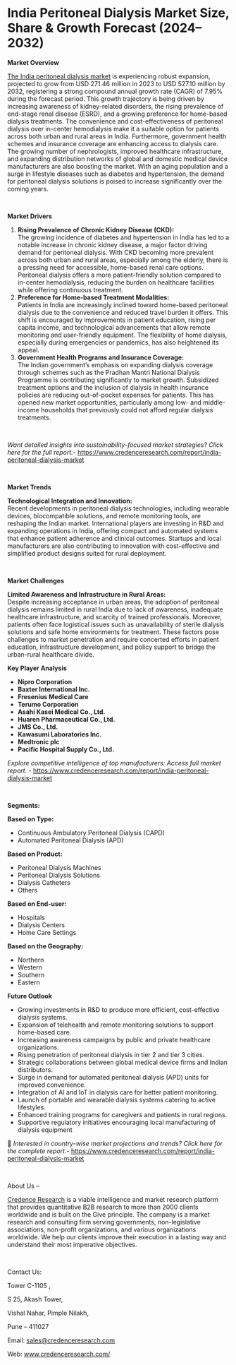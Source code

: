 # India Peritoneal Dialysis Market Size, Share & Growth Forecast (2024–2032)


<p><strong>Market Overview</strong></p>
<p><a href="https://www.credenceresearch.com/report/india-peritoneal-dialysis-market">The India peritoneal dialysis market</a> is experiencing robust expansion, projected to grow from USD 271.46 million in 2023 to USD 527.10 million by 2032, registering a strong compound annual growth rate (CAGR) of 7.95% during the forecast period. This growth trajectory is being driven by increasing awareness of kidney-related disorders, the rising prevalence of end-stage renal disease (ESRD), and a growing preference for home-based dialysis treatments. The convenience and cost-effectiveness of peritoneal dialysis over in-center hemodialysis make it a suitable option for patients across both urban and rural areas in India. Furthermore, government health schemes and insurance coverage are enhancing access to dialysis care. The growing number of nephrologists, improved healthcare infrastructure, and expanding distribution networks of global and domestic medical device manufacturers are also boosting the market. With an aging population and a surge in lifestyle diseases such as diabetes and hypertension, the demand for peritoneal dialysis solutions is poised to increase significantly over the coming years.</p>
<p><strong>&nbsp;</strong></p>
<p><strong>Market Drivers</strong></p>
<ol>
<li><strong> Rising Prevalence of Chronic Kidney Disease (CKD):</strong><br data-start="1227" data-end="1230" /> The growing incidence of diabetes and hypertension in India has led to a notable increase in chronic kidney disease, a major factor driving demand for peritoneal dialysis. With CKD becoming more prevalent across both urban and rural areas, especially among the elderly, there is a pressing need for accessible, home-based renal care options. Peritoneal dialysis offers a more patient-friendly solution compared to in-center hemodialysis, reducing the burden on healthcare facilities while offering continuous treatment.</li>
<li data-start="1751" data-end="2237"><strong data-start="1751" data-end="1805"> Preference for Home-based Treatment Modalities:</strong><br data-start="1805" data-end="1808" /> Patients in India are increasingly inclined toward home-based peritoneal dialysis due to the convenience and reduced travel burden it offers. This shift is encouraged by improvements in patient education, rising per capita income, and technological advancements that allow remote monitoring and user-friendly equipment. The flexibility of home dialysis, especially during emergencies or pandemics, has also heightened its appeal.</li>
<li data-start="2239" data-end="2776"><strong data-start="2239" data-end="2296"> Government Health Programs and Insurance Coverage:</strong><br data-start="2296" data-end="2299" /> The Indian government&rsquo;s emphasis on expanding dialysis coverage through schemes such as the Pradhan Mantri National Dialysis Programme is contributing significantly to market growth. Subsidized treatment options and the inclusion of dialysis in health insurance policies are reducing out-of-pocket expenses for patients. This has opened new market opportunities, particularly among low- and middle-income households that previously could not afford regular dialysis treatments.</li>
</ol>
<p><strong>&nbsp;</strong></p>
<p><em>Want detailed insights into sustainability-focused market strategies? Click here for the full report.- </em><a href="https://www.credenceresearch.com/report/india-peritoneal-dialysis-market">https://www.credenceresearch.com/report/india-peritoneal-dialysis-market</a></p>
<p>&nbsp;</p>
<p><strong>Market Trends</strong></p>
<p><strong>Technological Integration and Innovation:</strong><br /> Recent developments in peritoneal dialysis technologies, including wearable devices, biocompatible solutions, and remote monitoring tools, are reshaping the Indian market. International players are investing in R&amp;D and expanding operations in India, offering compact and automated systems that enhance patient adherence and clinical outcomes. Startups and local manufacturers are also contributing to innovation with cost-effective and simplified product designs suited for rural deployment.</p>
<p><strong>&nbsp;</strong></p>
<p><strong>Market Challenges</strong></p>
<p><strong>Limited Awareness and Infrastructure in Rural Areas:</strong><br data-start="3416" data-end="3419" /> Despite increasing acceptance in urban areas, the adoption of peritoneal dialysis remains limited in rural India due to lack of awareness, inadequate healthcare infrastructure, and scarcity of trained professionals. Moreover, patients often face logistical issues such as unavailability of sterile dialysis solutions and safe home environments for treatment. These factors pose challenges to market penetration and require concerted efforts in patient education, infrastructure development, and policy support to bridge the urban-rural healthcare divide.</p>
<p><strong>Key Player Analysis</strong></p>
<ul>
<li><strong>Nipro Corporation</strong></li>
<li><strong>Baxter International Inc.</strong></li>
<li><strong>Fresenius Medical Care</strong></li>
<li><strong>Terumo Corporation</strong></li>
<li><strong>Asahi Kasei Medical Co., Ltd.</strong></li>
<li><strong>Huaren Pharmaceutical Co., Ltd.</strong></li>
<li><strong>JMS Co., Ltd.</strong></li>
<li><strong>Kawasumi Laboratories Inc.</strong></li>
<li><strong>Medtronic plc</strong></li>
<li><strong>Pacific Hospital Supply Co., Ltd.</strong></li>
</ul>
<p><em>Explore competitive intelligence of top manufacturers: Access full market report. - </em><a href="https://www.credenceresearch.com/report/india-peritoneal-dialysis-market">https://www.credenceresearch.com/report/india-peritoneal-dialysis-market</a></p>
<p>&nbsp;</p>
<p><strong>Segments:</strong></p>
<p><strong>Based on&nbsp;Type:</strong></p>
<ul>
<li>Continuous Ambulatory Peritoneal Dialysis (CAPD)</li>
<li>Automated Peritoneal Dialysis (APD)</li>
</ul>
<p><strong>Based on Product:</strong></p>
<ul>
<li>Peritoneal Dialysis Machines</li>
<li>Peritoneal Dialysis Solutions</li>
<li>Dialysis Catheters</li>
<li>Others</li>
</ul>
<p><strong>Based on End-user:</strong></p>
<ul>
<li>Hospitals</li>
<li>Dialysis Centers</li>
<li>Home Care Settings</li>
</ul>
<p><strong>Based on the Geography:</strong></p>
<ul>
<li>Northern</li>
<li>Western</li>
<li>Southern</li>
<li>Eastern</li>
</ul>
<p><strong>Future Outlook </strong></p>
<ul>
<li>Growing investments in R&amp;D to produce more efficient, cost-effective dialysis systems.</li>
<li>Expansion of telehealth and remote monitoring solutions to support home-based care.</li>
<li>Increasing awareness campaigns by public and private healthcare organizations.</li>
<li>Rising penetration of peritoneal dialysis in tier 2 and tier 3 cities.</li>
<li>Strategic collaborations between global medical device firms and Indian distributors.</li>
<li>Surge in demand for automated peritoneal dialysis (APD) units for improved convenience.</li>
<li>Integration of AI and IoT in dialysis care for better patient monitoring.</li>
<li>Launch of portable and wearable dialysis systems catering to active lifestyles.</li>
<li>Enhanced training programs for caregivers and patients in rural regions.</li>
<li>Supportive regulatory initiatives encouraging local manufacturing of dialysis equipment</li>
</ul>
<p>📌 <em>Interested in country-wise market projections and trends? Click here for the complete report.- </em><a href="https://www.credenceresearch.com/report/india-peritoneal-dialysis-market">https://www.credenceresearch.com/report/india-peritoneal-dialysis-market</a></p>
<p>&nbsp;</p>
<p>About Us &ndash;</p>
<p><a href="https://www.credenceresearch.com/">Credence Research</a> is a viable intelligence and market research platform that provides quantitative B2B research to more than 2000 clients worldwide and is built on the Give principle. The company is a market research and consulting firm serving governments, non-legislative associations, non-profit organizations, and various organizations worldwide. We help our clients improve their execution in a lasting way and understand their most imperative objectives.</p>
<p>&nbsp;</p>
<p>Contact Us:</p>
<p>Tower C-1105 ,</p>
<p>S 25, Akash Tower,</p>
<p>Vishal Nahar, Pimple Nilakh,</p>
<p>Pune &ndash; 411027</p>
<p>Email: <a href="mailto:sales@credenceresearch.com">sales@credenceresearch.com</a></p>
<p>Web: <a href="http://www.credenceresearch.com/">www.credenceresearch.com/</a></p>
